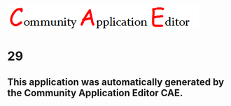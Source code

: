![CAE](https://github.com/PhilCAEOrg/application-29/blob/master/img/logo.png)  

29
===================


This application was automatically generated by the Community Application Editor CAE.  
---------------
